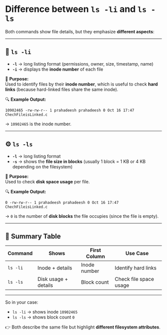 # Difference between `ls -li` and `ls -ls`

Both commands show file details, but they emphasize **different aspects**:

---

## 🧩 `ls -li`

- **`-l`** → long listing format (permissions, owner, size, timestamp, name)  
- **`-i`** → displays the **inode number** of each file  

📘 **Purpose:**  
Used to identify files by their **inode number**, which is useful to check **hard links** (because hard-linked files share the same inode).

🔍 **Example Output:**
```
10902465 -rw-rw-r-- 1 prahadeesh prahadeesh 0 Oct 16 17:47 ChechFileisLinked.c
```
→ `10902465` is the inode number.

---

## ⚙️ `ls -ls`

- **`-l`** → long listing format  
- **`-s`** → shows the **file size in blocks** (usually 1 block = 1 KB or 4 KB depending on the filesystem)

📘 **Purpose:**  
Used to check **disk space usage** per file.

🔍 **Example Output:**
```
0 -rw-rw-r-- 1 prahadeesh prahadeesh 0 Oct 16 17:47 ChechFileisLinked.c
```
→ `0` is the number of **disk blocks** the file occupies (since the file is empty).

---

## 🧠 Summary Table

| Command | Shows | First Column | Use Case |
|----------|--------|--------------|-----------|
| `ls -li` | Inode + details | Inode number | Identify hard links |
| `ls -ls` | Disk usage + details | Block count | Check file space usage |

---

So in your case:
- `ls -li` → shows inode `10902465`
- `ls -ls` → shows block count `0`

👉 Both describe the same file but highlight **different filesystem attributes**.
